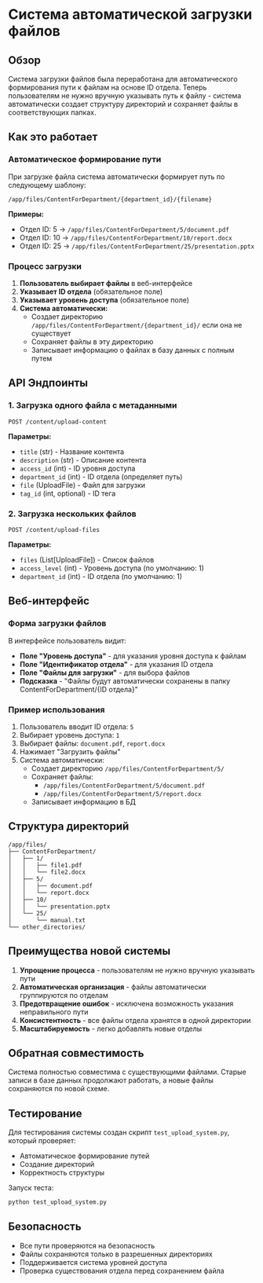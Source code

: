 # Система автоматической загрузки файлов

## Обзор

Система загрузки файлов была переработана для автоматического формирования пути к файлам на основе ID отдела. Теперь пользователям не нужно вручную указывать путь к файлу - система автоматически создает структуру директорий и сохраняет файлы в соответствующих папках.

## Как это работает

### Автоматическое формирование пути

При загрузке файла система автоматически формирует путь по следующему шаблону:
```
/app/files/ContentForDepartment/{department_id}/{filename}
```

**Примеры:**
- Отдел ID: 5 → `/app/files/ContentForDepartment/5/document.pdf`
- Отдел ID: 10 → `/app/files/ContentForDepartment/10/report.docx`
- Отдел ID: 25 → `/app/files/ContentForDepartment/25/presentation.pptx`

### Процесс загрузки

1. **Пользователь выбирает файлы** в веб-интерфейсе
2. **Указывает ID отдела** (обязательное поле)
3. **Указывает уровень доступа** (обязательное поле)
4. **Система автоматически:**
   - Создает директорию `/app/files/ContentForDepartment/{department_id}/` если она не существует
   - Сохраняет файлы в эту директорию
   - Записывает информацию о файлах в базу данных с полным путем

## API Эндпоинты

### 1. Загрузка одного файла с метаданными
```
POST /content/upload-content
```

**Параметры:**
- `title` (str) - Название контента
- `description` (str) - Описание контента
- `access_id` (int) - ID уровня доступа
- `department_id` (int) - ID отдела (определяет путь)
- `file` (UploadFile) - Файл для загрузки
- `tag_id` (int, optional) - ID тега

### 2. Загрузка нескольких файлов
```
POST /content/upload-files
```

**Параметры:**
- `files` (List[UploadFile]) - Список файлов
- `access_level` (int) - Уровень доступа (по умолчанию: 1)
- `department_id` (int) - ID отдела (по умолчанию: 1)

## Веб-интерфейс

### Форма загрузки файлов

В интерфейсе пользователь видит:
- **Поле "Уровень доступа"** - для указания уровня доступа к файлам
- **Поле "Идентификатор отдела"** - для указания ID отдела
- **Поле "Файлы для загрузки"** - для выбора файлов
- **Подсказка** - "Файлы будут автоматически сохранены в папку ContentForDepartment/{ID отдела}"

### Пример использования

1. Пользователь вводит ID отдела: `5`
2. Выбирает уровень доступа: `1`
3. Выбирает файлы: `document.pdf`, `report.docx`
4. Нажимает "Загрузить файлы"
5. Система автоматически:
   - Создает директорию `/app/files/ContentForDepartment/5/`
   - Сохраняет файлы:
     - `/app/files/ContentForDepartment/5/document.pdf`
     - `/app/files/ContentForDepartment/5/report.docx`
   - Записывает информацию в БД

## Структура директорий

```
/app/files/
├── ContentForDepartment/
│   ├── 1/
│   │   ├── file1.pdf
│   │   └── file2.docx
│   ├── 5/
│   │   ├── document.pdf
│   │   └── report.docx
│   ├── 10/
│   │   └── presentation.pptx
│   └── 25/
│       └── manual.txt
└── other_directories/
```

## Преимущества новой системы

1. **Упрощение процесса** - пользователям не нужно вручную указывать пути
2. **Автоматическая организация** - файлы автоматически группируются по отделам
3. **Предотвращение ошибок** - исключена возможность указания неправильного пути
4. **Консистентность** - все файлы отдела хранятся в одной директории
5. **Масштабируемость** - легко добавлять новые отделы

## Обратная совместимость

Система полностью совместима с существующими файлами. Старые записи в базе данных продолжают работать, а новые файлы сохраняются по новой схеме.

## Тестирование

Для тестирования системы создан скрипт `test_upload_system.py`, который проверяет:
- Автоматическое формирование путей
- Создание директорий
- Корректность структуры

Запуск теста:
```bash
python test_upload_system.py
```

## Безопасность

- Все пути проверяются на безопасность
- Файлы сохраняются только в разрешенных директориях
- Поддерживается система уровней доступа
- Проверка существования отдела перед сохранением файла 